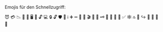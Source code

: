 Emojis für den Schnellzugriff:

😈
💳
📉
🎯 
📶
🖥️
🏥
🔓
💻
🔒
🔓
🛡️
🧠 
ℹ️
➕
➖
📢
🤫
🎬
💎
🔑
🗝️
🔀
🐾
🧍
📝
✅
🕸️
🔝
🤝
↪️
🤞
🧐
🤔
🙋